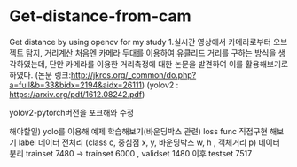 # Get-distance-from-cam
Get distance by using opencv for my study
1.실시간 영상에서 카메라로부터 오브젝트 탐지, 거리계산
처음엔 카메라 두대를 이용하여 유클리드 거리를 구하는 방식을 생각하였는데, 단안 카메라를 이용한 거리측정에 대한 논문을 발견하여 이를 활용해보기로 하였다.
(논문 링크:http://jkros.org/_common/do.php?a=full&b=33&bidx=2194&aidx=26111)
(yolov2 : https://arxiv.org/pdf/1612.08242.pdf)

yolov2-pytorch버전을 포크해와 수정


해야할일) yolo를 이용해 예제 학습해보기(바운딩박스 관련)
loss func 직접구현 해보기
label 데이터 전처리 (class c, 중심점 x, y, 바운딩박스 w, h , 객체거리 p)
데이터 분리 trainset 7480 -> trainset 6000 , validset 1480
이후 testset 7517
